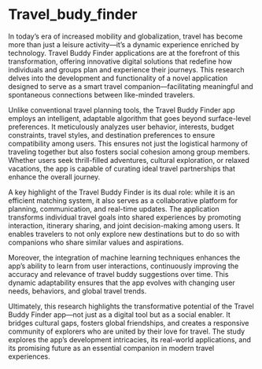 # Travel_budy_finder

In today’s era of increased mobility and globalization, travel has become more than just a leisure activity—it’s a dynamic experience enriched by technology. Travel Buddy Finder applications are at the forefront of this transformation, offering innovative digital solutions that redefine how individuals and groups plan and experience their journeys. This research delves into the development and functionality of a novel application designed to serve as a smart travel companion—facilitating meaningful and spontaneous connections between like-minded travelers.

Unlike conventional travel planning tools, the Travel Buddy Finder app employs an intelligent, adaptable algorithm that goes beyond surface-level preferences. It meticulously analyzes user behavior, interests, budget constraints, travel styles, and destination preferences to ensure compatibility among users. This ensures not just the logistical harmony of traveling together but also fosters social cohesion among group members. Whether users seek thrill-filled adventures, cultural exploration, or relaxed vacations, the app is capable of curating ideal travel partnerships that enhance the overall journey.

A key highlight of the Travel Buddy Finder is its dual role: while it is an efficient matching system, it also serves as a collaborative platform for planning, communication, and real-time updates. The application transforms individual travel goals into shared experiences by promoting interaction, itinerary sharing, and joint decision-making among users. It enables travelers to not only explore new destinations but to do so with companions who share similar values and aspirations.

Moreover, the integration of machine learning techniques enhances the app’s ability to learn from user interactions, continuously improving the accuracy and relevance of travel buddy suggestions over time. This dynamic adaptability ensures that the app evolves with changing user needs, behaviors, and global travel trends.

Ultimately, this research highlights the transformative potential of the Travel Buddy Finder app—not just as a digital tool but as a social enabler. It bridges cultural gaps, fosters global friendships, and creates a responsive community of explorers who are united by their love for travel. The study explores the app’s development intricacies, its real-world applications, and its promising future as an essential companion in modern travel experiences.
